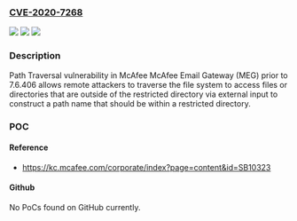### [CVE-2020-7268](https://cve.mitre.org/cgi-bin/cvename.cgi?name=CVE-2020-7268)
![](https://img.shields.io/static/v1?label=Product&message=McAfee%20Email%20Gateway%20(MEG)&color=blue)
![](https://img.shields.io/static/v1?label=Version&message=%3C%207.6.406%20&color=brighgreen)
![](https://img.shields.io/static/v1?label=Vulnerability&message=CWE-22%3A%20Improper%20Limitation%20of%20a%20Pathname%20to%20a%20Restricted%20Directory%20('Path%20Traversal')&color=brighgreen)

### Description

Path Traversal vulnerability in McAfee McAfee Email Gateway (MEG) prior to 7.6.406 allows remote attackers to traverse the file system to access files or directories that are outside of the restricted directory via external input to construct a path name that should be within a restricted directory.

### POC

#### Reference
- https://kc.mcafee.com/corporate/index?page=content&id=SB10323

#### Github
No PoCs found on GitHub currently.

